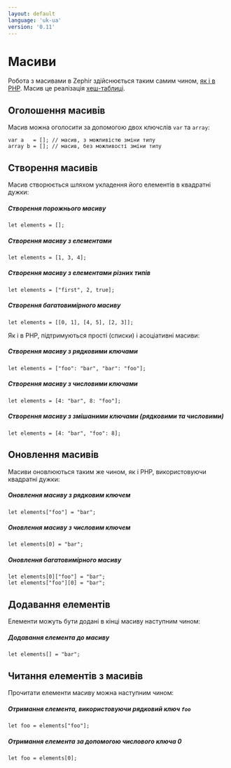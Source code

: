```yaml
---
layout: default
language: 'uk-ua'
version: '0.11'
---
```


# Масиви
Робота з масивами в Zephir здійснюється таким самим чином, [як і в PHP](http://www.php.net/manual/en/language.types.array.php). Масив це реалізація [хеш-таблиці](http://en.wikipedia.org/wiki/Hash_table).

<a name='declaring-array-variables'></a>

## Оголошення масивів
Масив можна оголосити за допомогою двох ключслів `var` та `array`:

```zephir
var a   = []; // масив, з можливістю зміни типу
array b = []; // масив, без можливості зміни типу
```

<a name='creating-arrays'></a>

## Створення масивів
Масив створюється шляхом укладення його елементів в квадратні дужки:

##### Створення порожнього масиву

```zephir
let elements = [];
```

##### Створення масиву з елементами

```zephir
let elements = [1, 3, 4];
```

##### Створення масиву з елементами різних типів

```zephir
let elements = ["first", 2, true];
```

##### Створення багатовимірного масиву

```zephir
let elements = [[0, 1], [4, 5], [2, 3]];
```

Як і в PHP, підтримуються прості (списки) і асоціативні масиви:

##### Створення масиву з рядковими ключами

```zephir
let elements = ["foo": "bar", "bar": "foo"];
```

##### Створення масиву з числовими ключами

```zephir
let elements = [4: "bar", 8: "foo"];
```

##### Створення масиву з змішаними ключами (рядковими та числовими)

```zephir
let elements = [4: "bar", "foo": 8];
```

<a name='updating-arrays'></a>

## Оновлення масивів
Масиви оновлюються таким же чином, як і PHP, використовуючи квадратні дужки:

##### Оновлення масиву з рядковим ключем

```zephir
let elements["foo"] = "bar";
```

##### Оновлення масиву з числовим ключем

```zephir
let elements[0] = "bar";
```

##### Оновлення багатовимірного масиву

```zephir
let elements[0]["foo"] = "bar";
let elements["foo"][0] = "bar";
```

<a name='appending-elements'></a>

## Додавання елементів
Елементи можуть бути додані в кінці масиву наступним чином:

##### Додавання елемента до масиву

```zephir
let elements[] = "bar";
```

<a name='reading-elements-from-arrays'></a>

## Читання елементів з масивів
Прочитати елементи масиву можна наступним чином:

##### Отримання елемента, використовуючи рядковий ключ `foo`

```zephir
let foo = elements["foo"];
```

##### Отримання елемента за допомогою числового ключа 0

```zephir
let foo = elements[0];
```
